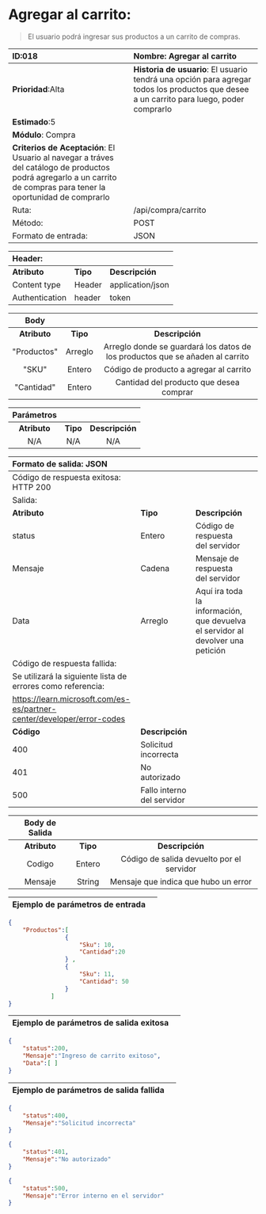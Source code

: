 # Agregar al carrito:

> El usuario podrá ingresar sus productos a un carrito de compras.

| **ID**:018                                                                                                                                                           | **Nombre**: Agregar al carrito                                                                                                            |
|:-------------------------------------------------------------------------------------------------------------------------------------------------------------------- |:----------------------------------------------------------------------------------------------------------------------------------------- |
| **Prioridad**:Alta                                                                                                                                                   | **Historia de usuario**: El usuario tendrá una opción para agregar todos los productos que desee a un carrito para luego, poder comprarlo |
| **Estimado**:5                                                                                                                                                       |                                                                                                                                           |
| **Módulo**: Compra                                                                                                                                                   |                                                                                                                                           |
| **Criterios de Aceptación**: El Usuario al navegar a tráves del catálogo de productos podrá agregarlo a un carrito de compras para tener la oportunidad de comprarlo |                                                                                                                                           |
| Ruta:                                                                                                                                                                | /api/compra/carrito                                                                                                                       |
| Método:                                                                                                                                                              | POST                                                                                                                                      |
| Formato de entrada:                                                                                                                                                  | JSON                                                                                                                                      |

| Header:        |          |                  |
|:-------------- |:-------- |:---------------- |
| **Atributo**   | **Tipo** | **Descripción**  |
| Content type   | Header   | application/json |
| Authentication | header   | token <TOKEN>    |

| Body         |          |                                                                               |
|:------------:|:--------:|:-----------------------------------------------------------------------------:|
| **Atributo** | **Tipo** | **Descripción**                                                               |
| "Productos"  | Arreglo  | Arreglo donde se guardará los datos de los productos que se añaden al carrito |
| "SKU"        | Entero   | Código de producto a agregar al carrito                                       |
| "Cantidad"   | Entero   | Cantidad del producto que desea comprar                                       |

| Parámetros   |          |                 |
|:------------:|:--------:|:---------------:|
| **Atributo** | **Tipo** | **Descripción** |
| N/A          | N/A      | N/A             |

| Formato de salida: JSON                                                  |                            |                                                                                 |     |
|:------------------------------------------------------------------------ |:-------------------------- |:------------------------------------------------------------------------------- |:--- |
| Código de respuesta exitosa: HTTP 200                                    |                            |                                                                                 |     |
| Salida:                                                                  |                            |                                                                                 |     |
| **Atributo**                                                             | **Tipo**                   | **Descripción**                                                                 |     |
| status                                                                   | Entero                     | Código de respuesta del servidor                                                |     |
| Mensaje                                                                  | Cadena                     | Mensaje de respuesta del servidor                                               |     |
| Data                                                                     | Arreglo                    | Aquí ira toda la información, que devuelva el servidor al devolver una petición |     |
| Código de respuesta fallida:                                             |                            |                                                                                 |     |
| Se utilizará la siguiente lista de errores como referencia:              |                            |                                                                                 |     |
| <https://learn.microsoft.com/es-es/partner-center/developer/error-codes> |                            |                                                                                 |     |
| **Código**                                                               | **Descripción**            |                                                                                 |     |
| 400                                                                      | Solicitud incorrecta       |                                                                                 |     |
| 401                                                                      | No autorizado              |                                                                                 |     |
| 500                                                                      | Fallo interno del servidor |                                                                                 |     |

| Body de Salida |          |                                           |
|:--------------:|:--------:|:-----------------------------------------:|
| **Atributo**   | **Tipo** | **Descripción**                           |
| Codigo         | Entero   | Código de salida devuelto por el servidor |
| Mensaje        | String   | Mensaje que indica que hubo un error      |

| Ejemplo de parámetros de entrada |     |
|:--------------------------------:|:---:|

```json
{
    "Productos":[
                {
                    "Sku": 10,
                    "Cantidad":20
                } ,
                {
                    "Sku": 11,
                    "Cantidad": 50
                } 
            ]
}
```

| Ejemplo de parámetros de salida exitosa |     |
|:---------------------------------------:|:---:|

```json
{
    "status":200,
    "Mensaje":"Ingreso de carrito exitoso",
    "Data":[ ]
}
```

| Ejemplo de parámetros de salida fallida |     |
|:---------------------------------------:|:---:|

```json
{
    "status":400,
    "Mensaje":"Solicitud incorrecta"
}

{
    "status":401,
    "Mensaje":"No autorizado"
}

{
    "status":500,
    "Mensaje":"Error interno en el servidor"
}
```
